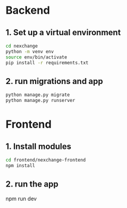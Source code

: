# Backend

## 1. Set up a virtual environment

```sh
cd nexchange
python -m venv env
source env/bin/activate
pip install -r requirements.txt
```

## 2. run migrations and app

```sh
python manage.py migrate
python manage.py runserver
```

# Frontend

## 1. Install modules

```sh
cd frontend/nexchange-frontend
npm install
```

## 2. run the app
npm run dev